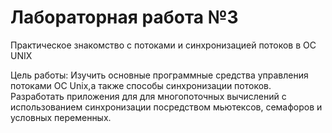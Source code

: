 # Лабораторная работа №3
Практическое знакомство с потоками и синхронизацией потоков в OC UNIX

Цель работы:
Изучить основные программные средства управления потоками ОС Unix,а также способы синхронизации потоков.
Разработать приложения для для многопоточных вычислений с использованием синхронизации посредством
мьютексов, семафоров и условных переменных.
